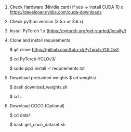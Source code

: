  1. Check Hardware (Nividia card) if yes -> install CUDA 10.x https://developer.nvidia.com/cuda-downloads
 2. Check python version (3.5.x or 3.6.x)
 3. Install PyTorch 1.x (https://pytorch.org/get-started/locally/)
 4. Clone and install requirements
 
    $ git clone https://github.com/tutu-xl/PyTorch-YOLOv3
    
    $ cd PyTorch-YOLOv3/
    
    $ sudo pip3 install -r requirements.txt
 5. Download pretrained weights
    $ cd weights/
    
    $ bash download_weights.sh
    
    $ cd ..
    
 6. Download COCO  (Optional)
 
    $ cd data/
    
    $ bash get_coco_dataset.sh


